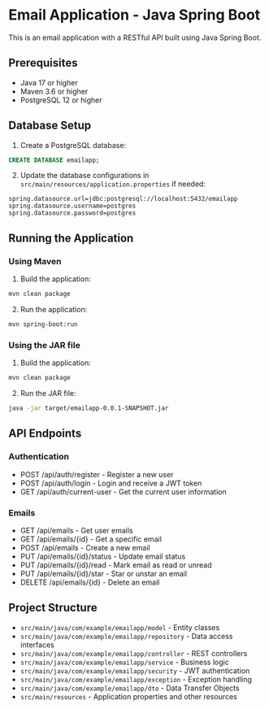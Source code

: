 # Email Application - Java Spring Boot

This is an email application with a RESTful API built using Java Spring Boot. 

## Prerequisites

- Java 17 or higher
- Maven 3.6 or higher
- PostgreSQL 12 or higher

## Database Setup

1. Create a PostgreSQL database:
```sql
CREATE DATABASE emailapp;
```

2. Update the database configurations in `src/main/resources/application.properties` if needed:
```properties
spring.datasource.url=jdbc:postgresql://localhost:5432/emailapp
spring.datasource.username=postgres
spring.datasource.password=postgres
```

## Running the Application

### Using Maven

1. Build the application:
```bash
mvn clean package
```

2. Run the application:
```bash
mvn spring-boot:run
```

### Using the JAR file

1. Build the application:
```bash
mvn clean package
```

2. Run the JAR file:
```bash
java -jar target/emailapp-0.0.1-SNAPSHOT.jar
```

## API Endpoints

### Authentication
- POST /api/auth/register - Register a new user
- POST /api/auth/login - Login and receive a JWT token
- GET /api/auth/current-user - Get the current user information

### Emails
- GET /api/emails - Get user emails
- GET /api/emails/{id} - Get a specific email
- POST /api/emails - Create a new email
- PUT /api/emails/{id}/status - Update email status
- PUT /api/emails/{id}/read - Mark email as read or unread
- PUT /api/emails/{id}/star - Star or unstar an email
- DELETE /api/emails/{id} - Delete an email

## Project Structure

- `src/main/java/com/example/emailapp/model` - Entity classes
- `src/main/java/com/example/emailapp/repository` - Data access interfaces
- `src/main/java/com/example/emailapp/controller` - REST controllers
- `src/main/java/com/example/emailapp/service` - Business logic
- `src/main/java/com/example/emailapp/security` - JWT authentication
- `src/main/java/com/example/emailapp/exception` - Exception handling
- `src/main/java/com/example/emailapp/dto` - Data Transfer Objects
- `src/main/resources` - Application properties and other resources